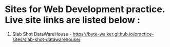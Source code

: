 # Sites for Web Development practice. Live site links are listed below :
1. Slab Shot DataWareHouse - https://byte-walker.github.io/practice-sites/slab-shot-datawarehouse/
